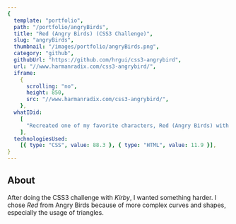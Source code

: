 ```yaml
---
{
  template: "portfolio",
  path: "/portfolio/angryBirds",
  title: "Red (Angry Birds) (CSS3 Challenge)",
  slug: "angryBirds",
  thumbnail: "/images/portfolio/angryBirds.png",
  category: "github",
  githubUrl: "https://github.com/hrgui/css3-angrybird",
  url: "//www.harmanradix.com/css3-angrybird/",
  iframe:
    {
      scrolling: "no",
      height: 850,
      src: "//www.harmanradix.com/css3-angrybird/",
    },
  whatIDid:
    [
      "Recreated one of my favorite characters, Red (Angry Birds) with just CSS",
    ],
  technologiesUsed:
    [{ type: "CSS", value: 88.3 }, { type: "HTML", value: 11.9 }],
}
---
```


## About

After doing the CSS3 challenge with _Kirby_, I wanted something harder. I chose _Red_ from Angry Birds because of more complex curves and shapes, especially the usage of triangles.
